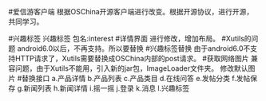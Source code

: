 #爱信游客户端
  根据OSChina开源客户端进行改变。根据开源协议，进行开源，共同学习。

#兴趣标签
    兴趣标签
    包名:interest
#详情界面
    进行修改，增加布局。
#Xutils的问题
    android6.0以后，不再支持。所以要替换
#兴趣标签替换
    由于android6.0不支持HTTP请求了，Xutils需要替换成OSChina内部的post请求。
#获取网络图片
    兼容问题，由于Xutils不能用，引入新的jar包，ImageLoader文件夹。
    修改默认图片
#替换接口
    a.产品详情
    b.产品列表
    c.产品类目
    d.在线问答
    e.发帖分类
    f.发帖保存
    g.新闻列表
    h.新闻详情
    i.摇一摇
    j.登录
    k.消息
    l.兴趣标签

